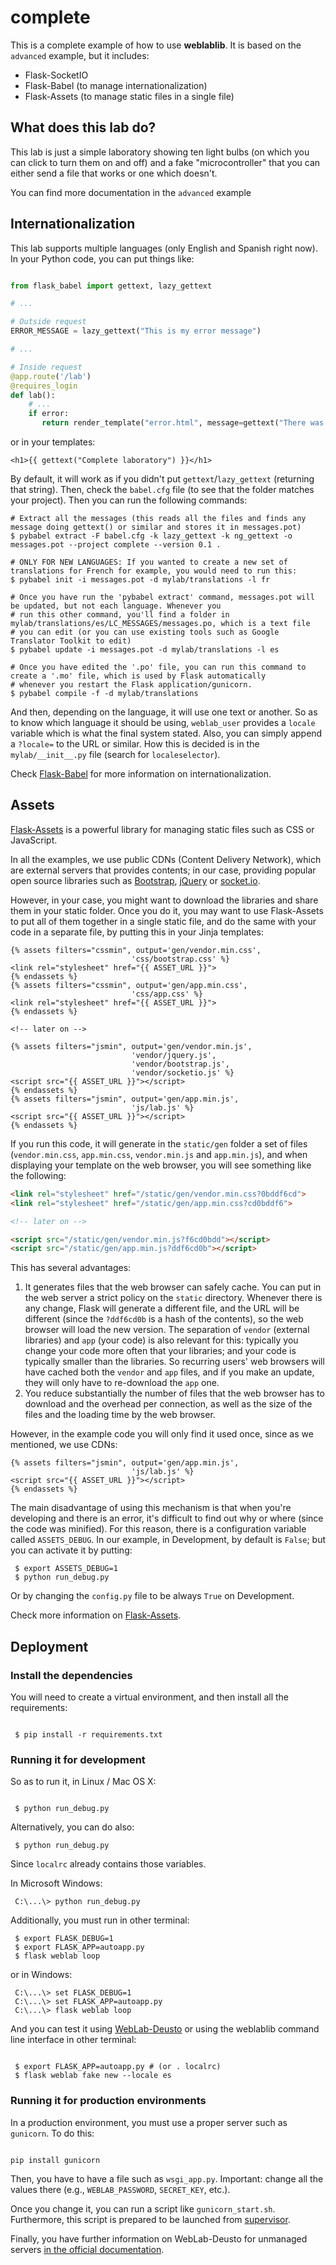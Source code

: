 # complete

This is a complete example of how to use **weblablib**. It is based on the `advanced` example, but it includes:
 * Flask-SocketIO
 * Flask-Babel (to manage internationalization)
 * Flask-Assets (to manage static files in a single file)

## What does this lab do?

This lab is just a simple laboratory showing ten light bulbs (on which you can click to turn them on and off) and a fake "microcontroller" that you can either send a file that works or one which doesn't.

You can find more documentation in the `advanced` example

## Internationalization

This lab supports multiple languages (only English and Spanish right now). In your Python code, you can put things like:

```python

from flask_babel import gettext, lazy_gettext

# ...

# Outside request
ERROR_MESSAGE = lazy_gettext("This is my error message")

# ...

# Inside request
@app.route('/lab')
@requires_login
def lab():
    # ...
    if error:
       return render_template("error.html", message=gettext("There was an error in the server"))
```

or in your templates:

```jinja
<h1>{{ gettext("Complete laboratory") }}</h1>
```

By default, it will work as if you didn't put ``gettext``/``lazy_gettext`` (returning that string). Then, check the ``babel.cfg`` file (to see that the folder matches your project). Then you can run the following commands:

```shell
# Extract all the messages (this reads all the files and finds any message doing gettext() or similar and stores it in messages.pot)
$ pybabel extract -F babel.cfg -k lazy_gettext -k ng_gettext -o messages.pot --project complete --version 0.1 .

# ONLY FOR NEW LANGUAGES: If you wanted to create a new set of translations for French for example, you would need to run this:
$ pybabel init -i messages.pot -d mylab/translations -l fr

# Once you have run the 'pybabel extract' command, messages.pot will be updated, but not each language. Whenever you
# run this other command, you'll find a folder in mylab/translations/es/LC_MESSAGES/messages.po, which is a text file
# you can edit (or you can use existing tools such as Google Translator Toolkit to edit)
$ pybabel update -i messages.pot -d mylab/translations -l es

# Once you have edited the '.po' file, you can run this command to create a '.mo' file, which is used by Flask automatically
# whenever you restart the Flask application/gunicorn.
$ pybabel compile -f -d mylab/translations
```

And then, depending on the language, it will use one text or another. So as to know which language it should be using, ``weblab_user`` provides a ``locale`` variable which is what the final system stated. Also, you can simply append a ``?locale=`` to the URL or similar. How this is decided is in the ``mylab/__init__.py`` file (search for ``localeselector``).

Check [Flask-Babel](https://pythonhosted.org/Flask-Babel/) for more information on internationalization.

## Assets

[Flask-Assets](https://flask-assets.readthedocs.io/) is a powerful library for managing static files such as CSS or JavaScript.

In all the examples, we use public CDNs (Content Delivery Network), which are external servers that provides contents; in our case, providing popular open source libraries such as [Bootstrap](http://getbootstrap.com/), [jQuery](https://jquery.com/) or [socket.io](https://socket.io/).

However, in your case, you might want to download the libraries and share them in your static folder. Once you do it, you may want to use Flask-Assets to put all of them together in a single static file, and do the same with your code in a separate file, by putting this in your Jinja templates:

```jinja
{% assets filters="cssmin", output='gen/vendor.min.css',
                           'css/bootstrap.css' %}
<link rel="stylesheet" href="{{ ASSET_URL }}">
{% endassets %}
{% assets filters="cssmin", output='gen/app.min.css',
                           'css/app.css' %}
<link rel="stylesheet" href="{{ ASSET_URL }}">
{% endassets %}

<!-- later on -->

{% assets filters="jsmin", output='gen/vendor.min.js',
                           'vendor/jquery.js',
                           'vendor/bootstrap.js',
                           'vendor/socketio.js' %}
<script src="{{ ASSET_URL }}"></script>
{% endassets %}
{% assets filters="jsmin", output='gen/app.min.js',
                           'js/lab.js' %}
<script src="{{ ASSET_URL }}"></script>
{% endassets %}
```

If you run this code, it will generate in the ``static/gen`` folder a set of files (``vendor.min.css``, ``app.min.css``, ``vendor.min.js`` and ``app.min.js``), and when displaying your template on the web browser, you will see something like the following:

```html
<link rel="stylesheet" href="/static/gen/vendor.min.css?0bddf6cd">
<link rel="stylesheet" href="/static/gen/app.min.css?cd0bddf6">

<!-- later on -->

<script src="/static/gen/vendor.min.js?f6cd0bdd"></script>
<script src="/static/gen/app.min.js?ddf6cd0b"></script>
```

This has several advantages:
 1. It generates files that the web browser can safely cache. You can put in the web server a strict policy on the ``static`` directory. Whenever there is any change, Flask will generate a different file, and the URL will be different (since the ``?ddf6cd0b`` is a hash of the contents), so the web browser will load the new version. The separation of ``vendor`` (external libraries) and ``app`` (your code) is also relevant for this: typically you change your code more often that your libraries; and your code is typically smaller than the libraries. So recurring users' web browsers will have cached both the ``vendor`` and ``app`` files, and if you make an update, they will only have to re-download the ``app`` one.
 1. You reduce substantially the number of files that the web browser has to download and the overhead per connection, as well as the size of the files and the loading time by the web browser.

However, in the example code you will only find it used once, since as we mentioned, we use CDNs:
```jinja
{% assets filters="jsmin", output='gen/app.min.js',
                           'js/lab.js' %}
<script src="{{ ASSET_URL }}"></script>
{% endassets %}
```

The main disadvantage of using this mechanism is that when you're developing and there is an error, it's difficult to find out why or where (since the code was minified). For this reason, there is a configuration variable called ``ASSETS_DEBUG``. In our example, in Development, by default is ``False``; but you can activate it by putting:

```shell
 $ export ASSETS_DEBUG=1
 $ python run_debug.py
```

Or by changing the ``config.py`` file to be always ``True`` on Development.

Check more information on [Flask-Assets](https://flask-assets.readthedocs.io/).

## Deployment

### Install the dependencies

You will need to create a virtual environment, and then install all the requirements:

```shell

 $ pip install -r requirements.txt
```

### Running it for development

So as to run it, in Linux / Mac OS X:

```shell

 $ python run_debug.py

```

Alternatively, you can do also:
```shell
 $ python run_debug.py
```

Since ``localrc`` already contains those variables.

In Microsoft Windows:
```shell
 C:\...\> python run_debug.py
```

Additionally, you must run in other terminal:
```shell
 $ export FLASK_DEBUG=1
 $ export FLASK_APP=autoapp.py
 $ flask weblab loop
```

or in Windows:

```shell
 C:\...\> set FLASK_DEBUG=1
 C:\...\> set FLASK_APP=autoapp.py
 C:\...\> flask weblab loop
```


And you can test it using [WebLab-Deusto](https://weblabdeusto.readthedocs.org) or using the weblablib command line interface in other terminal:

```shell

 $ export FLASK_APP=autoapp.py # (or . localrc)
 $ flask weblab fake new --locale es
```

### Running it for production environments

In a production environment, you must use a proper server such as `gunicorn`. To do this:

```shell

pip install gunicorn

```

Then, you have to have a file such as `wsgi_app.py`. Important: change all the values there (e.g., `WEBLAB_PASSWORD`, `SECRET_KEY`, etc.).

Once you change it, you can run a script like `gunicorn_start.sh`. Furthermore, this script is prepared to be launched from [supervisor](http://supervisord.org/).

Finally, you have further information on WebLab-Deusto for unmanaged servers [in the official documentation](http://weblabdeusto.readthedocs.io/en/latest/#remote-laboratory-development-and-management).

